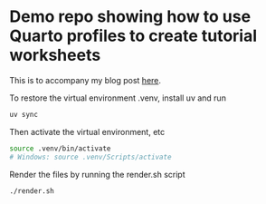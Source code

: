 # Demo repo showing how to use Quarto profiles to create tutorial worksheets

This is to accompany my blog post [here](https://remlapmot.github.io/post/2025/quarto-profiles-for-tutorials/).

To restore the virtual environment .venv, install uv and run

```sh
uv sync
```

Then activate the virtual environment, etc

```sh
source .venv/bin/activate
# Windows: source .venv/Scripts/activate
```

Render the files by running the render.sh script

```sh
./render.sh
```
